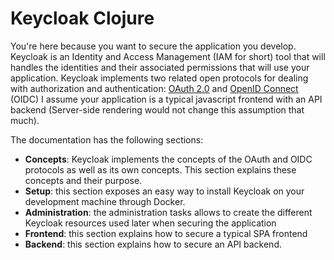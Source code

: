 # Keycloak Clojure

You're here because you want to secure the application you develop. Keycloak is an Identity and Access Management (IAM for short) tool that will handles the identities and their associated permissions that will use your application. Keycloak implements two related open protocols for dealing with authorization and authentication: [OAuth 2.0](https://oauth.net/2/) and [OpenID Connect](https://openid.net/connect/) (OIDC)
I assume your application is a typical javascript frontend with an API backend (Server-side rendering would not change this assumption that much).

The documentation has the following sections:

- **Concepts**: Keycloak implements the concepts of the OAuth and OIDC protocols as well as its own concepts. This section explains these concepts and their purpose.
- **Setup**: this section exposes an easy way to install Keycloak on your development machine through Docker.
- **Administration**: the administration tasks allows to create the different Keycloak resources used later when securing the application
- **Frontend**: this section explains how to secure a typical SPA frontend
- **Backend**: this section explains how to secure an API backend.








